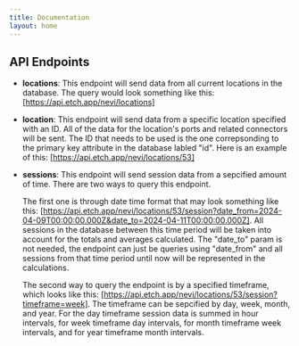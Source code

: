 ```yaml
---
title: Documentation
layout: home
---
```


## API Endpoints

- **locations**: This endpoint will send data from all current locations in the database. The query would look something like this: [https://api.etch.app/nevi/locations]

- **location**: This endpoint will send data from a specific location specified with an ID. All of the data for the location's ports and related connectors will be sent. The ID that needs to be used is the one correpsonding to the primary key attribute in the database labled "id". Here is an example of this: [https://api.etch.app/nevi/locations/53]

- **sessions**: This endpoint will send session data from a sepcified amount of time. There are two ways to query this endpoint.

    The first one is through date time format that may look something like this: [https://api.etch.app/nevi/locations/53/session?date_from=2024-04-09T00:00:00.000Z&date_to=2024-04-11T00:00:00.000Z]. All sessions in the database between this time period will be taken into account for the totals and averages calculated. The "date_to" param is not needed, the endpoint can just be queries using "date_from" and all sessions from that time period until now will be represented in the calculations.

    The second way to query the endpoint is by a specified timeframe, which looks like this: [https://api.etch.app/nevi/locations/53/session?timeframe=week]. The timeframe can be sepcified by day, week, month, and year. For the day timeframe session data is summed in hour intervals, for week timeframe day intervals, for month timeframe week intervals, and for year timeframe month intervals.
